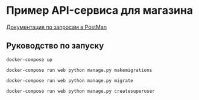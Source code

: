 # Пример API-сервиса для магазина

[Документация по запросам в PostMan](https://documenter.getpostman.com/view/5037826/SVfJUrSc)
    
 
## **Руководство по запуску**
    
    docker-compose up

    docker-compose run web python manage.py makemigrations

    docker-compose run web python manage.py migrate

    docker-compose run web python manage.py createsuperuser

    
   

